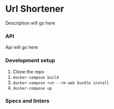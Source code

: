 # Url Shortener

Description will go here

### API

Api will go here

### Development setup

1. Clone the repo
2. `docker-compose build`
3. `docker-compose run --rm web bundle install`
4. `docker-compose up`

### Specs and linters
